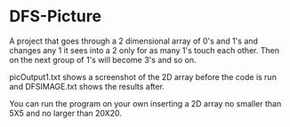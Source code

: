 # DFS-Picture
A project that goes through a 2 dimensional array of 0's and 1's and changes any 1 it sees into a 2 only for as many 1's touch each other. Then on the next group of 1's will become 3's and so on.


picOutput1.txt shows a screenshot of the 2D array before the code is run and DFSIMAGE.txt shows the results after.

You can run the program on your own inserting a 2D array no smaller than 5X5 and no larger than 20X20.
